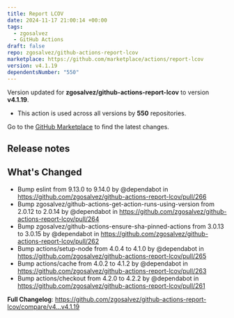 ```yaml
---
title: Report LCOV
date: 2024-11-17 21:00:14 +00:00
tags:
  - zgosalvez
  - GitHub Actions
draft: false
repo: zgosalvez/github-actions-report-lcov
marketplace: https://github.com/marketplace/actions/report-lcov
version: v4.1.19
dependentsNumber: "550"
---
```



Version updated for **zgosalvez/github-actions-report-lcov** to version **v4.1.19**.
- This action is used across all versions by **550** repositories.

Go to the [GitHub Marketplace](https://github.com/marketplace/actions/report-lcov) to find the latest changes.

## Release notes

## What's Changed
* Bump eslint from 9.13.0 to 9.14.0 by @dependabot in https://github.com/zgosalvez/github-actions-report-lcov/pull/266
* Bump zgosalvez/github-actions-get-action-runs-using-version from 2.0.12 to 2.0.14 by @dependabot in https://github.com/zgosalvez/github-actions-report-lcov/pull/264
* Bump zgosalvez/github-actions-ensure-sha-pinned-actions from 3.0.13 to 3.0.15 by @dependabot in https://github.com/zgosalvez/github-actions-report-lcov/pull/262
* Bump actions/setup-node from 4.0.4 to 4.1.0 by @dependabot in https://github.com/zgosalvez/github-actions-report-lcov/pull/265
* Bump actions/cache from 4.0.2 to 4.1.2 by @dependabot in https://github.com/zgosalvez/github-actions-report-lcov/pull/263
* Bump actions/checkout from 4.2.0 to 4.2.2 by @dependabot in https://github.com/zgosalvez/github-actions-report-lcov/pull/261


**Full Changelog**: https://github.com/zgosalvez/github-actions-report-lcov/compare/v4...v4.1.19
